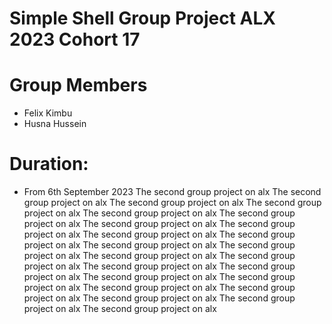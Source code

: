 # Simple Shell Group Project ALX 2023 Cohort 17
# Group Members
- Felix Kimbu
- Husna Hussein
# Duration:
- From 6th September 2023
The second group project on alx
The second group project on alx
The second group project on alx
The second group project on alx
The second group project on alx
The second group project on alx
The second group project on alx
The second group project on alx
The second group project on alx
The second group project on alx
The second group project on alx
The second group project on alx
The second group project on alx
The second group project on alx
The second group project on alx
The second group project on alx
The second group project on alx
The second group project on alx
The second group project on alx
The second group project on alx
The second group project on alx
The second group project on alx
The second group project on alx
